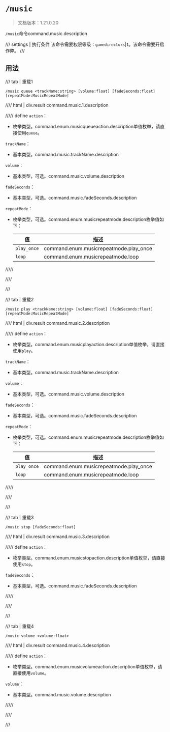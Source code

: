 # `/music`

> 文档版本：1.21.0.20

`/music`命令command.music.description

/// settings | 执行条件
该命令需要权限等级：`gamedirectors`|`1`。该命令需要开启作弊。
///

## 用法

/// tab | 重载1
```mcfunction
/music queue <trackName:string> [volume:float] [fadeSeconds:float] [repeatMode:MusicRepeatMode]
```

//// html | div.result
command.music.1.description

///// define
`action`：<!-- md:samp MusicQueueAction -->

- 枚举类型。command.enum.musicqueueaction.description单值枚举，请直接使用`queue`。

`trackName`：<!-- md:samp string -->

- 基本类型。command.music.trackName.description

`volume`：<!-- md:samp float -->

- 基本类型，可选。command.music.volume.description

`fadeSeconds`：<!-- md:samp float -->

- 基本类型，可选。command.music.fadeSeconds.description

`repeatMode`：<!-- md:samp MusicRepeatMode -->

- 枚举类型，可选。command.enum.musicrepeatmode.description枚举值如下：

  |值|描述|
  |---|---|
  |`play_once`|command.enum.musicrepeatmode.play_once|
  |`loop`|command.enum.musicrepeatmode.loop|



/////

////

///

/// tab | 重载2
```mcfunction
/music play <trackName:string> [volume:float] [fadeSeconds:float] [repeatMode:MusicRepeatMode]
```

//// html | div.result
command.music.2.description

///// define
`action`：<!-- md:samp MusicPlayAction -->

- 枚举类型。command.enum.musicplayaction.description单值枚举，请直接使用`play`。

`trackName`：<!-- md:samp string -->

- 基本类型。command.music.trackName.description

`volume`：<!-- md:samp float -->

- 基本类型，可选。command.music.volume.description

`fadeSeconds`：<!-- md:samp float -->

- 基本类型，可选。command.music.fadeSeconds.description

`repeatMode`：<!-- md:samp MusicRepeatMode -->

- 枚举类型，可选。command.enum.musicrepeatmode.description枚举值如下：

  |值|描述|
  |---|---|
  |`play_once`|command.enum.musicrepeatmode.play_once|
  |`loop`|command.enum.musicrepeatmode.loop|



/////

////

///

/// tab | 重载3
```mcfunction
/music stop [fadeSeconds:float]
```

//// html | div.result
command.music.3.description

///// define
`action`：<!-- md:samp MusicStopAction -->

- 枚举类型。command.enum.musicstopaction.description单值枚举，请直接使用`stop`。

`fadeSeconds`：<!-- md:samp float -->

- 基本类型，可选。command.music.fadeSeconds.description


/////

////

///

/// tab | 重载4
```mcfunction
/music volume <volume:float>
```

//// html | div.result
command.music.4.description

///// define
`action`：<!-- md:samp MusicVolumeAction -->

- 枚举类型。command.enum.musicvolumeaction.description单值枚举，请直接使用`volume`。

`volume`：<!-- md:samp float -->

- 基本类型。command.music.volume.description


/////

////

///

